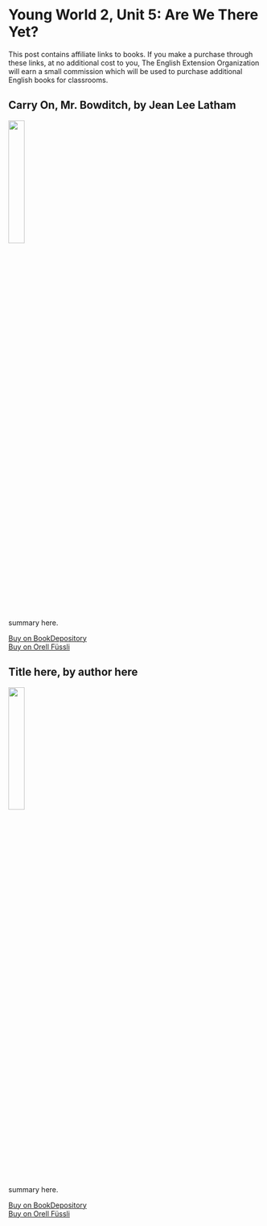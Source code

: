 # Young World 2, Unit 5: Are We There Yet?

This post contains affiliate links to books. If you make a purchase through these links, at no additional cost to you, The English Extension Organization will earn a small commission which will be used to purchase additional English books for classrooms.



## Carry On, Mr. Bowditch, by Jean Lee Latham

<img src="https://imgur.com/6rfoBak.png" width="25%" />

summary here.

<a href="bookdepository link here" rel="nofollow"> Buy on BookDepository</a>  
<a href="orell fussli link here" rel="nofollow">Buy on Orell Füssli</a>

## Title here, by author here

<img src="imgurlinkhere.png" width="25%" />

summary here.

<a href="bookdepository link here" rel="nofollow"> Buy on BookDepository</a>  
<a href="orell fussli link here" rel="nofollow">Buy on Orell Füssli</a>
<!--stackedit_data:
eyJoaXN0b3J5IjpbMTM2ODAxOTczMiwtMTQ2ODYyMTQ3NV19
-->